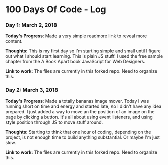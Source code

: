 # 100 Days Of Code - Log

### Day 1: March 2, 2018 

**Today's Progress**: Made a very simple readmore link to reveal more content.

**Thoughts:** This is my first day so I'm starting simple and small until I figure out what I should start learning. This is plain JS stuff. I used the free sample chapter from the A Book Apart book JavaScript for Web Designers. 

**Link to work:** The files are currently in this forked repo. Need to organize this.

### Day 2: March 3, 2018 

**Today's Progress**: Made a totally bananas image mover. Today I was running short on time and energy and started late, so I didn't have any idea prepared. I just added a way to move an the position of an image on the page by clicking a button. It's all about using event listeners, and using style.position through JS to move stuff around.

**Thoughts:** Starting to think that one hour of coding, depending on the project, is not enough time to build anything substantial. Or maybe I'm just slow. 

**Link to work:** The files are currently in this forked repo. Need to organize this.


